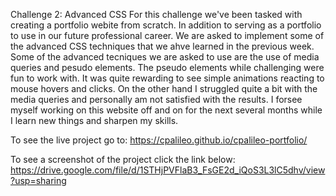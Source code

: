 Challenge 2: Advanced CSS
For this challenge we've been tasked with creating a portfolio webite from scratch. In addition to serving as a portfolio to use in our future professional career. We are asked to implement some of the advanced CSS techniques that we ahve learned in the previous week. Some of the advanced tecniques we are asked to use are the use of media queries and pesudo elements.
The pseudo elements while challenging were fun to work with. It was quite rewarding to see simple animations reacting to mouse hovers and clicks. On the other hand I struggled quite a bit with the media queries and personally am not satisfied with the results. I forsee myself working on this website off and on for the next several months while I learn new things and sharpen my skills.

To see the live project go to:
https://cpalileo.github.io/cpalileo-portfolio/

To see a screenshot of the project click the link below:
https://drive.google.com/file/d/1STHjPVFlaB3_FsGE2d_iQoS3L3lC5dhv/view?usp=sharing
